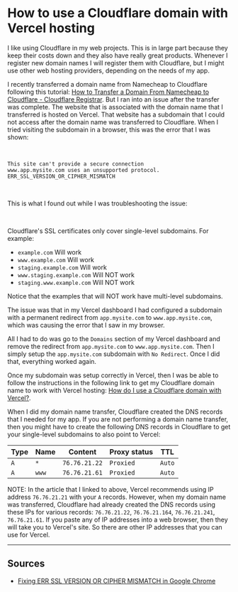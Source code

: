 # How to use a Cloudflare domain with Vercel hosting

I like using Cloudflare in my web projects. This is in large part because they keep their costs down and they also have really great products. Whenever I register new domain names I will register them with Cloudflare, but I might use other web hosting providers, depending on the needs of my app.

I recently transferred a domain name from Namecheap to Cloudflare following this tutorial: [How to Transfer a Domain From Namecheap to Cloudflare - Cloudflare Registrar](https://www.youtube.com/watch?v=akeGBHVO2Go). But I ran into an issue after the transfer was complete. The website that is associated with the domain name that I transferred is hosted on Vercel. That website has a subdomain that I could not access after the domain name was transferred to Cloudflare. When I tried visiting the subdomain in a browser, this was the error that I was shown:

<br>

```
This site can't provide a secure connection
www.app.mysite.com uses an unsupported protocol.
ERR_SSL_VERSION_OR_CIPHER_MISMATCH
```

<br>

This is what I found out while I was troubleshooting the issue:

<br>

Cloudflare's SSL certificates only cover single-level subdomains. For example:

* `example.com` Will work
* `www.example.com` Will work
* `staging.example.com` Will work
* `www.staging.example.com` Will NOT work
* `staging.www.example.com` Will NOT work

Notice that the examples that will NOT work have multi-level subdomains.

The issue was that in my Vercel dashboard I had configured a subdomain with a permanent redirect from `app.mysite.com` to `www.app.mysite.com`, which was causing the error that I saw in my browser.

All I had to do was go to the `Domains` section of my Vercel dashboard and remove the redirect from `app.mysite.com` to `www.app.mysite.com`. Then I simply setup the `app.mysite.com` subdomain with `No Redirect`. Once I did that, everything worked again.

Once my subdomain was setup correctly in Vercel, then I was be able to follow the instructions in the following link to get my Cloudflare domain name to work with Vercel hosting: [How do I use a Cloudflare domain with Vercel?](https://vercel.com/guides/using-cloudflare-with-vercel). 

When I did my domain name transfer, Cloudflare created the DNS records that I needed for my app. If you are not performing a domain name transfer, then you might have to create the following DNS records in Cloudflare to get your single-level subdomains to also point to Vercel:

| Type | Name | Content | Proxy status | TTL |
| ---- | ---- | ------- | ------------ | --- |
| `A` | `*` | `76.76.21.22` | `Proxied` | `Auto` |
| `A` | `www` | `76.76.21.61` | `Proxied` | `Auto` |

NOTE: In the article that I linked to above, Vercel recommends using IP address `76.76.21.21` with your `A` records. However, when my domain name was transferred, Cloudflare had already created the DNS records using these IPs for various records: `76.76.21.22`, `76.76.21.164`, `76.76.21.241`, `76.76.21.61`. If you paste any of IP addresses into a web browser, then they will take you to Vercel's site. So there are other IP addresses that you can use for Vercel.

---

## Sources

* [Fixing ERR SSL VERSION OR CIPHER MISMATCH in Google Chrome](https://community.cloudflare.com/t/community-tip-fixing-err-ssl-version-or-cipher-mismatch-in-google-chrome/42162)
